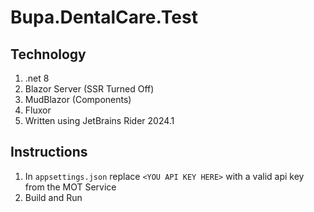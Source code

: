 # Bupa.DentalCare.Test

## Technology
1. .net 8
2. Blazor Server (SSR Turned Off)
3. MudBlazor (Components)
4. Fluxor
5. Written using JetBrains Rider 2024.1

## Instructions
1. In `appsettings.json` replace `<YOU API KEY HERE>` with a valid api key from the MOT Service
2. Build and Run

